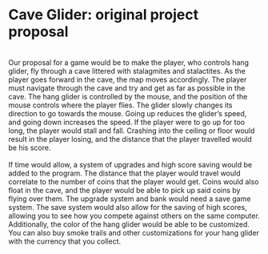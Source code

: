 <h1>Cave Glider: original project proposal</h1>
<br>
Our proposal for a game would be to make the player, who controls hang glider, fly through a cave littered with stalagmites and stalactites. As the player goes forward in the cave, the map moves accordingly. The player must navigate through the cave and try and get as far as possible in the cave. The hang glider is controlled by the mouse, and the position of the mouse controls where the player flies. The glider slowly changes its direction to go towards the mouse. Going up reduces the glider’s speed, and going down increases the speed. If the player were to go up for too long, the player would stall and fall. Crashing into the ceiling or floor would result in the player losing, and the distance that the player travelled would be his score. 
<br>
<br>
If time would allow, a system of upgrades and high score saving would be added to the program. The distance that the player would travel would correlate to the number of coins that the player would get. Coins would also float in the cave, and the player would be able to pick up said coins by flying over them. The upgrade system and bank would need a save game system. The save system would also allow for the saving of high scores, allowing you to see how you compete against others on the same computer. Additionally, the color of the hang glider would be able to be customized. You can also buy smoke trails and other customizations for your hang glider with the currency that you collect. 
<br>
<br>
